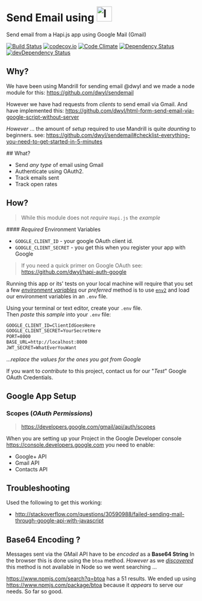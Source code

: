 # Send Email using <img height="40" alt="login with github" src="https://cloud.githubusercontent.com/assets/194400/12875883/cf23af1c-cdeb-11e5-8e57-dcda33fd3abb.png">

Send email from a Hapi.js app using Google Mail (Gmail)

[![Build Status](https://travis-ci.org/dwyl/sendemail-gmail.svg?branch=master)](https://travis-ci.org/dwyl/sendemail-gmail)
[![codecov.io](https://codecov.io/github/dwyl/sendemail-gmail/coverage.svg?branch=master)](https://codecov.io/github/dwyl/sendemail-gmail?branch=master)
[![Code Climate](https://codeclimate.com/github/dwyl/sendemail-gmail/badges/gpa.svg)](https://codeclimate.com/github/dwyl/sendemail-gmail)
[![Dependency Status](https://david-dm.org/dwyl/sendemail-gmail.svg)](https://david-dm.org/dwyl/sendemail-gmail)
[![devDependency Status](https://david-dm.org/dwyl/sendemail-gmail/dev-status.svg)](https://david-dm.org/dwyl/sendemail-gmail#info=devDependencies)


## Why?

We have been using Mandrill for sending email @dwyl
and we made a node module for this: https://github.com/dwyl/sendemail

However we have had requests from *clients* to send email via Gmail.
And have implemented this:
https://github.com/dwyl/html-form-send-email-via-google-script-without-server

*However* ... the amount of *setup* required to use Mandrill is quite
*daunting* to beginners.
see: https://github.com/dwyl/sendemail#checklist-everything-you-need-to-get-started-in-5-minutes

## What?

+ Send *any type* of email using Gmail
+ Authenticate using OAuth2.
+ Track emails sent
+ Track open rates


## How?

> While this module does not *require* `Hapi.js` the *example*

#### *Required* Environment Variables

+ `GOOGLE_CLIENT_ID` - your google OAuth client id.
+ `GOOGLE_CLIENT_SECRET` - you get this when you register your app with Google

> If you need a quick primer on Google OAuth see:  
https://github.com/dwyl/hapi-auth-google


Running this app or its' tests on your local machine will require
that you set a few
[*environment variables*](https://github.com/dwyl/learn-environment-variables)
our *preferred* method is to use [`env2`](https://github.com/dwyl/env2)
and load our environment variables in an `.env` file.

Using your terminal or text editor, create your `.env` file.  
Then *paste* this *sample* into your `.env` file:

```txt
GOOGLE_CLIENT_ID=ClientIdGoesHere
GOOGLE_CLIENT_SECRET=YourSecretHere
PORT=8000
BASE_URL=http://localhost:8000
JWT_SECRET=WhatEverYouWant
```
...*replace the values for the ones you got from Google*

If you want to *contribute* to this project,
contact us for our "*Test*" Google OAuth Credentials.

## Google App Setup

### Scopes (*OAuth Permissions*)

> https://developers.google.com/gmail/api/auth/scopes

When you are setting up your Project in the Google Developer console
https://console.developers.google.com
you need to enable:
+ Google+ API
+ Gmail API
+ Contacts API

## Troubleshooting

Used the following to get this working:

+ http://stackoverflow.com/questions/30590988/failed-sending-mail-through-google-api-with-javascript

## Base64 Encoding ?

Messages sent via the GMail API have to be *encoded* as a **Base64 String**
In the browser this is done using the `btoa` method.
*However* as we [*discovered*](http://stackoverflow.com/questions/30590988/failed-sending-mail-through-google-api-with-javascript)
this method is not available in Node so we went searching ...

https://www.npmjs.com/search?q=btoa has a 51 results.
We ended up using https://www.npmjs.com/package/btoa
because it *appears* to serve our needs. So far so good.
